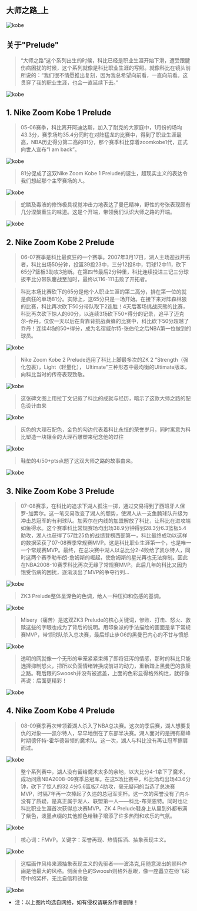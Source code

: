 ##  大师之路_上

![kobe](//coolcdn.igetcool.com/p/2020/8/80a96c499adb5ec43d57cb6a5b3ce5cb.png?_1100x706.png)

##  关于"Prelude"

> “大师之路”这个系列出生的时候，科比已经是职业生涯开始下滑，遭受跟腱伤病困扰的时候，这个系列就像是科比职业生涯的写照。就像科比在镜头前所说的：“我们很不情愿推出复刻，因为我总希望向前看，一直向前看。这贯穿了我的职业生涯，也会一直延续下去。”

![kobe](//coolcdn.igetcool.com/p/2020/8/ee0caa91927e6fb68a64009934d969c6.png?_910x654.png)

##  1. Nike Zoom Kobe 1 Prelude

> 05-06赛季，科比离开阿迪达斯，加入了耐克的大家庭中，1月份的场均43.3分，赛季场均35.4分同时在对阵猛龙的比赛中，得到了职业生涯最高，NBA历史得分第二高的81分，那个赛季科比穿着zoomkobe1代，正式向世人宣布“I am back”。

![kobe](//coolcdn.igetcool.com/p/2020/8/89db3824270e72ecbbfb6a1a89f669e5.png?_1278x890.png)

> 81分促成了这双Nike Zoom Kobe 1 Prelude的诞生，超现实主义的表达令我们想起那个主宰赛场的人。

![kobe](//coolcdn.igetcool.com/p/2020/8/14463d8a19573735bb6ef80d90f357f7.png?_1290x632.png)

> 蛇鳞及毒液的修饰极具视觉冲击力地表达了曼巴精神，野性的夸张表现颇有几分涅槃重生的味道。这是个开端，带领我们认识大师之路的开端。

![kobe](//coolcdn.igetcool.com/p/2020/8/8cdd4f3712dc83dc7a8dae1c723ec99b.png?_1282x628.png)

##  2. Nike Zoom Kobe 2 Prelude

> 06-07赛季是科比最疯狂的一个赛季。2007年3月17日，湖人主场迎战开拓者，科比出场50分钟，投篮39投23中，三分12投8中，罚球12中11，砍下65分7篮板3助攻3抢断。在第四节最后2分钟里，科比连续投进三记三分球扳平比分带队鏖战至加时，最终以116-111击败了开拓者。

> 科比本场比赛砍下的65分是他个人职业生涯的第二高分，排在第一位的就是疯狂的单场81分。实际上，这65分只是一场开始。在接下来对阵森林狼的比赛，科比再次砍下50分带队取下2连胜！4天后客场挑战灰熊的比赛，科比再次砍下惊人的60分，以连续3场砍下50+得分的记录，追平了迈克尔-乔丹。仅仅一天以后在背靠背挑战黄蜂的比赛中，科比砍下50分超越了乔丹！连续4场的50+得分，成为名宿威尔特-张伯伦之后NBA第一位做到的球员。

![kobe](//coolcdn.igetcool.com/p/2020/8/c2ff9e40eb5ac8fd7e0b288aef7dc581.png?_1282x852.png)

> Nike Zoom Kobe 2 Prelude选用了科比上脚最多次的ZK 2 “Strength（强化包裹），Light（轻量化）， Ultimate”三种形态中最均衡的Ultimate版本，向科比当时的传奇表现致敬。

![kobe](//coolcdn.igetcool.com/p/2020/8/b2f46706dae570459d1a04ccdeba4454.png?_1190x586.png)

> 这张碑文图上用拉丁文记叙了科比的成就与经历，暗示了这款大师之路的配色设计由来

![kobe](//coolcdn.igetcool.com/p/2020/8/eba73a68f4ada23bb3493bf2a40466fa.png?_1288x638.png)

> 灰色的大理石配色，金色的勾边代表着科比永恒的荣誉岁月，同时寓意为科比塑造一块镶金的大理石雕塑来纪念他的过往

![kobe](//coolcdn.igetcool.com/p/2020/8/c8d33867b5bbfaa9be33948da606878d.png?_1288x634.png)

> 鞋垫的4/50+pts点题了这双大师之路的故事由来。

![kobe](//coolcdn.igetcool.com/p/2020/8/c97975705d3fe906c04fc95c96948ac4.png?_1280x632.png)

##  3. Nike Zoom Kobe 3 Prelude

> 07-08赛季，在科比的追求下湖人孤注一掷，通过交易得到了西班牙人保罗-加索尔。这一笔交易改变了湖人的颓势，使湖人从一支鱼腩球队升级为冲击总冠军的有利球队。加索尔在内线的加盟解放了科比，让科比在进攻端如鱼得水。这个赛季科比常规赛场均出场38.9分钟得到28.3分6.3篮板5.4助攻，湖人也获得了57胜25负的战绩登榜西部第一，科比最终成功以这样的数据荣获了07-08赛季常规赛MVP。这是科比职业生涯第一个，也是唯一一个常规赛MVP。最终，在总决赛中湖人以总比分2-4败给了凯尔特人，同时这两个赛季勒布朗-詹姆斯的崛起，使詹姆斯的星光再也无法抑制。因此在NBA2008-10赛季科比再次无缘了常规赛MVP。此后几年的科比又因为饱受伤病的困扰，逐渐淡出了MVP的争夺行列...


![kobe](//coolcdn.igetcool.com/p/2020/8/51688966aa7487669c113c0b8d6600f8.png?_1282x888.png)

> ZK3 Prelude整体呈深色的色调，给人一种压抑和伤感的基调。

![kobe](//coolcdn.igetcool.com/p/2020/8/b5686f41db062761b471eaf60d77196c.png?_1288x634.png)

> Misery（痛苦）是这双ZK3 Prelude的核心关键词，惨败、打击、怒火、救赎这些的字眼也成为了背后的说明。用印象派的手法描绘的画面是拿下常规赛MVP，带领球队杀入总决赛，最后却止步G6的黑曼巴内心的不甘与愤怒

![kobe](//coolcdn.igetcool.com/p/2020/8/2b4fccdda77f6efcbafbea921626351d.png?_1286x628.png)

> 透明的网就像一个无形的牢笼紧紧束缚了即将狂泻的情感，那时的科比只能选择抑制怒火，把所以负面情绪转换成前进的动力，重新踏上黑曼巴的救赎之路。鞋后跟的Swoosh并没有被遮盖，上面的色彩显得格外绚烂，就好像再说：后面更精彩！

![kobe](//coolcdn.igetcool.com/p/2020/8/29d8bd4c80ff18546e81ecda93cc3960.png?_1290x628.png)

##  4. Nike Zoom Kobe 4 Prelude

> 08-09赛季再次带领着湖人杀入了NBA总决赛。这次的季后赛，湖人想要复仇的对象——凯尔特人，早早地倒在了东部半决赛。湖人面对的是拥有巅峰时期德怀特-霍华德带领的魔术队。这一次，湖人与科比没有再让冠军擦肩而过。

![kobe](//coolcdn.igetcool.com/p/2020/8/15d4336ce832e51efcdb397a29ad2712.png?_1280x890.png)

> 整个系列赛中，湖人没有留给魔术太多的余地，以大比分4-1拿下了魔术，成功问鼎NBA2008-09赛季总冠军。在这5场比赛中，科比场均出场43.6分钟，砍下了惊人的32.4分5.6篮板7.4助攻，毫无疑问的当选了总决赛MVP，时隔7年再一次捧起了久违的总冠军奖杯。这一次的荣誉没有了内斗没有了质疑，是真正属于湖人、联盟第一人——科比-布莱恩特。同时也让科比职业生涯首次获得总决赛MVP。ZK 4 Prelude鞋身上从里到外都布满了紫色，泼墨点缀的其他颜色给鞋子增添了许多热烈和欢乐的气氛。

![kobe](//coolcdn.igetcool.com/p/2020/8/484570257d64afc1dd5bf90d8b4c2623.png?_1290x632.png)

> 核心词：FMVP。关键字：荣誉再现、热情挥洒、抽象表现主义。

![kobe](//coolcdn.igetcool.com/p/2020/8/ebfd9d64defbffa868441fabd459f753.png?_1188x586.png)


> 这幅画作风格来源抽象表现主义的先驱者——波洛克,用随意泼出的颜料作画是他最大的风格。侧面金色的Swoosh则格外惹眼，像一座矗立在纷飞彩带中的奖杯，无比自信和骄傲

![kobe](//coolcdn.igetcool.com/p/2020/8/16efde288a0c8e7b2b76c1860ead9a41.png?_1190x784.png)

- 注：以上图片均选自网络，如有侵权请联系作者删除！